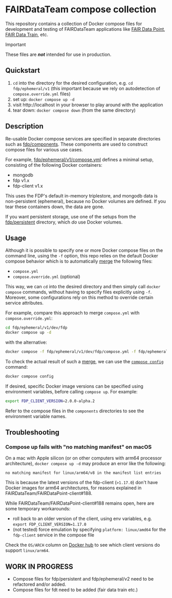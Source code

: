# FAIRDataTeam compose collection

This repository contains a collection of Docker compose files for development and testing of FAIRDataTeam applications 
like [FAIR Data Point], [FAIR Data Train], etc.

>[!IMPORTANT]
>These files are ***not*** intended for use in production.

## Quickstart

1. `cd` into the directory for the desired configuration, e.g. `cd fdp/ephemeral/v1` (this important because we rely on autodetection of `compose.override.yml` files)
2. set up: `docker compose up -d`
3. visit http://localhost in your browser to play around with the application
4. tear down: `docker compose down` (from the same directory)

## Description

Re-usable Docker compose services are specified in separate directories such as [fdp/components](./fdp/components).
These components are used to construct compose files for various use cases.

For example, [fdp/ephemeral/v1/compose.yml](fdp/ephemeral/v1/compose.yml) defines a minimal setup, consisting of the following Docker containers:
 
- mongodb
- fdp v1.x
- fdp-client v1.x

This uses the FDP's default in-memory triplestore, and mongodb data is non-persistent (ephemeral), because no Docker volumes are defined. If you tear these containers down, the data are gone.

If you want persistent storage, use one of the setups from the [fdp/persistent](./fdp/persistent) directory, which *do* use Docker volumes.

## Usage

Although it is possible to specify one or more Docker compose files on the command line, using the `-f` option, this repo relies on the default Docker compose behavior which is to automatically [merge] the following files:

- `compose.yml`
- `compose.override.yml` (optional)

This way, we can `cd` into the desired directory and then simply call `docker compose` commands, without having to specify files explicitly using `-f`. 
Moreover, some configurations rely on this method to override certain service attributes. 

For example, compare this approach to merge `compose.yml` with `compose.override.yml`:

```bash
cd fdp/ephemeral/v1/dev/fdp
docker compose up -d
```

with the alternative:

```bash
docker compose -f fdp/ephemeral/v1/dev/fdp/compose.yml -f fdp/ephemeral/v1/dev/fdp/compose.override.yml up -d
```

To check the actual result of such a [merge], we can use the [`compose config`] command:

```bash
docker compose config
``` 

If desired, specific Docker image versions can be specified using environment variables, before calling `compose up`.
For example:

```bash
export FDP_CLIENT_VERSION=2.0.0-alpha.2
```

Refer to the compose files in the `components` directories to see the environment variable names. 

## Troubleshooting

### Compose up fails with "no matching manifest" on macOS

On a mac with Apple silicon (or on other computers with arm64 processor architecture), `docker compose up -d` may produce an error like the following:

```none
no matching manifest for linux/arm64/v8 in the manifest list entries
``` 
 
This is because the latest versions of the fdp-client (`>1.17.0`)  don't have Docker images for arm64 architectures, for reasons explained in FAIRDataTeam/FAIRDataPoint-client#188.

While FAIRDataTeam/FAIRDataPoint-client#188 remains open, here are some temporary workarounds:

- roll back to an older version of the client, using env variables, e.g. `export FDP_CLIENT_VERSION=1.17.0`
- (not tested) force emulation by specifying `platform: linux/amd64` for the `fdp-client` service in the compose file

Check the `OS/ARCH` column on [Docker hub] to see which client versions do support `linux/arm64`. 

## WORK IN PROGRESS

- Compose files for fdp/persistent and fdp/ephemeral/v2 need to be refactored and/or added.
- Compose files for fdt need to be added (fair data train etc.)

[`compose config`]: https://docs.docker.com/reference/cli/docker/compose/config/
[merge]: https://docs.docker.com/compose/how-tos/multiple-compose-files/merge/
[FAIR Data Point]: https://github.com/FAIRDataTeam/FAIRDataPoint
[FAIR Data Train]: https://github.com/FAIRDataTeam/FAIRDataTrain
[Docker hub]: https://hub.docker.com/r/fairdata/fairdatapoint-client/tags
